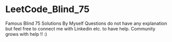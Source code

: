 # LeetCode_Blind_75
Famous Blind 75 Solutions By Myself
Questions do not have any explanation but feel free to connect me with Linkedin etc. to have help. 
Community grows with help !! :) 
